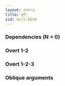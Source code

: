 ```yaml
---
layout: entry
title: ལྡག་
vid: Hill:0934
---
```

### Dependencies (N = 0)


### Overt 1-2


### Overt 1-2-3


### Oblique arguments
